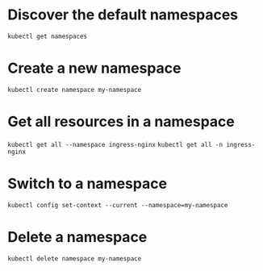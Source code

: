 # Discover the default namespaces
`kubectl get namespaces`

# Create a new namespace
`kubectl create namespace my-namespace`

# Get all resources in a namespace
`kubectl get all --namespace ingress-nginx`
`kubectl get all -n ingress-nginx`

# Switch to a namespace
`kubectl config set-context --current --namespace=my-namespace`

# Delete a namespace
`kubectl delete namespace my-namespace`